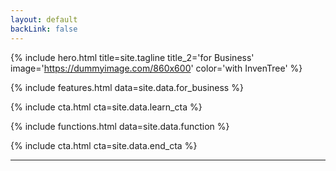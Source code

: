 ```yaml
---
layout: default
backLink: false
---
```


{% include hero.html title=site.tagline title_2='for Business' image='https://dummyimage.com/860x600' color='with InvenTree' %}

{% include features.html data=site.data.for_business %}

{% include cta.html cta=site.data.learn_cta %}

{% include functions.html data=site.data.function %}

{% include cta.html cta=site.data.end_cta %}

---
